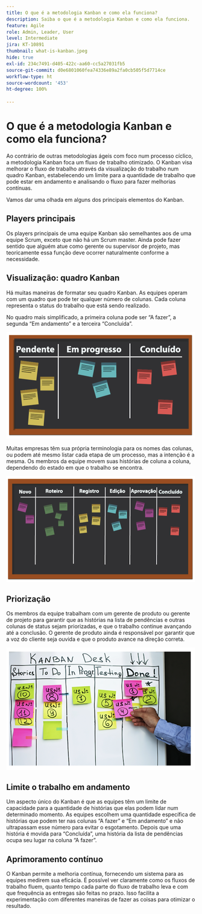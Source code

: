 ```yaml
---
title: O que é a metodologia Kanban e como ela funciona?
description: Saiba o que é a metodologia Kanban e como ela funciona.
feature: Agile
role: Admin, Leader, User
level: Intermediate
jira: KT-10891
thumbnail: what-is-kanban.jpeg
hide: true
exl-id: 234c7491-d405-422c-aa60-cc5a27031fb5
source-git-commit: d0e6801060fea74336e89a2fa0cb505f5d7714ce
workflow-type: ht
source-wordcount: '453'
ht-degree: 100%

---
```


# O que é a metodologia Kanban e como ela funciona?

Ao contrário de outras metodologias ágeis com foco num processo cíclico, a metodologia Kanban foca um fluxo de trabalho otimizado. O Kanban visa melhorar o fluxo de trabalho através da visualização do trabalho num quadro Kanban, estabelecendo um limite para a quantidade de trabalho que pode estar em andamento e analisando o fluxo para fazer melhorias contínuas.


Vamos dar uma olhada em alguns dos principais elementos do Kanban.



## Players principais

Os players principais de uma equipe Kanban são semelhantes aos de uma equipe Scrum, exceto que não há um Scrum master. Ainda pode fazer sentido que alguém atue como gerente ou supervisor de projeto, mas teoricamente essa função deve ocorrer naturalmente conforme a necessidade.

## Visualização: quadro Kanban

Há muitas maneiras de formatar seu quadro Kanban. As equipes operam com um quadro que pode ter qualquer número de colunas. Cada coluna representa o status do trabalho que está sendo realizado.

No quadro mais simplificado, a primeira coluna pode ser “A fazer”, a segunda “Em andamento” e a terceira “Concluída”.

![Quadro negro e notas adesivas](assets/agile4-01.png)

Muitas empresas têm sua própria terminologia para os nomes das colunas, ou podem até mesmo listar cada etapa de um processo, mas a intenção é a mesma. Os membros da equipe movem suas histórias de coluna a coluna, dependendo do estado em que o trabalho se encontra.

![Quadro negro e notas adesivas](assets/agile4-02.png)

## Priorização

Os membros da equipe trabalham com um gerente de produto ou gerente de projeto para garantir que as histórias na lista de pendências e outras colunas de status sejam priorizadas, e que o trabalho continue avançando até a conclusão. O gerente de produto ainda é responsável por garantir que a voz do cliente seja ouvida e que o produto avance na direção correta.

![Quadro branco Kanban](assets/agile4-03.png)

## Limite o trabalho em andamento

Um aspecto único do Kanban é que as equipes têm um limite de capacidade para a quantidade de histórias que elas podem lidar num determinado momento. As equipes escolhem uma quantidade específica de histórias que podem ter nas colunas “A fazer” e “Em andamento” e não ultrapassam esse número para evitar o esgotamento. Depois que uma história é movida para “Concluída”, uma história da lista de pendências ocupa seu lugar na coluna “A fazer”.

## Aprimoramento contínuo

O Kanban permite a melhoria contínua, fornecendo um sistema para as equipes medirem sua eficácia. É possível ver claramente como os fluxos de trabalho fluem, quanto tempo cada parte do fluxo de trabalho leva e com que frequência as entregas são feitas no prazo. Isso facilita a experimentação com diferentes maneiras de fazer as coisas para otimizar o resultado.
